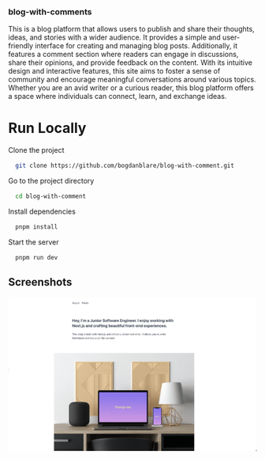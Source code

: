 ### blog-with-comments
This is a blog platform that allows users to publish and share their thoughts, ideas, and stories with a wider audience. It provides a simple and user-friendly interface for creating and managing blog posts. Additionally, it features a comment section where readers can engage in discussions, share their opinions, and provide feedback on the content. With its intuitive design and interactive features, this site aims to foster a sense of community and encourage meaningful conversations around various topics. Whether you are an avid writer or a curious reader, this blog platform offers a space where individuals can connect, learn, and exchange ideas.

# Run Locally

Clone the project

```bash
  git clone https://github.com/bogdanblare/blog-with-comment.git
```

Go to the project directory

```bash
  cd blog-with-comment
```

Install dependencies

```bash
  pnpm install
```

Start the server

```bash
  pnpm run dev
```


## Screenshots

![App Screenshot](https://raw.githubusercontent.com/bogdanblare/blog-with-comment/main/Screenshot.png)

